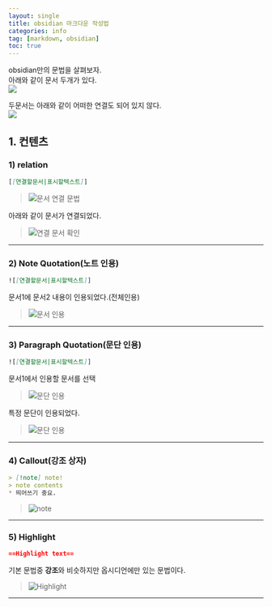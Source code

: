 ```yaml
---
layout: single
title: obsidian 마크다운 작성법 
categories: info
tag: [markdown, obsidian]
toc: true
---
```


obsidian만의 문법을 살펴보자.  
아래와 같이 문서 두개가 있다.  
<img src="/images/obsidian/img.png">

두문서는 아래와 같이 어떠한 연결도 되어 있지 않다.  
<img src="/images/obsidian/img_1.png">

## 1. 컨텐츠

### 1) relation
```markdown
[[연결할문서|표시할텍스트]]
```

> <img src="/images/obsidian/img_2.png" alt="문서 연결 문법">  

아래와 같이 문서가 연결되었다.  
> <img src="/images/obsidian/img_3.png" alt="연결 문서 확인">


<hr/> 

### 2) Note Quotation(노트 인용)
```markdown
![[연결할문서|표시할텍스트]]
```

문서1에 문서2 내용이 인용되었다.(전체인용)
> <img src="/images/obsidian/img_4.png" alt="문서 인용">

<hr/>

### 3) Paragraph Quotation(문단 인용)
```markdown
![[연결할문서|표시할텍스트]]
```
문서1에서 인용할 문서를 선택
> <img src="/images/obsidian/img_5.png" alt="문단 인용">

특정 문단이 인용되었다.

> <img src="/images/obsidian/img_6.png" alt="문단 인용">

<hr/>

### 4) Callout(강조 상자)
```markdown
> [!note] note!
> note contents
* 띄어쓰기 중요. 
```

> <img src="/images/obsidian/img_7.png" alt="note">

<hr/>

### 5) Highlight
```markdown
==Highlight text==
```
기본 문법중 **강조**와 비슷하지만 옵시디언에만 있는 문법이다.
> <img src="/images/obsidian/img_8.png" alt="Highlight">

<hr/>

